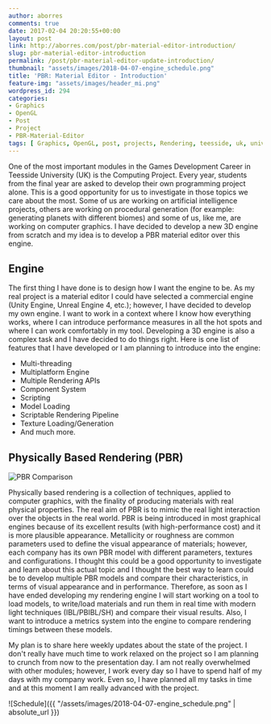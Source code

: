 ```yaml
---
author: aborres
comments: true
date: 2017-02-04 20:20:55+00:00
layout: post
link: http://aborres.com/post/pbr-material-editor-introduction/
slug: pbr-material-editor-introduction
permalink: /post/pbr-material-editor-update-introduction/
thumbnail: "assets/images/2018-04-07-engine_schedule.png"
title: 'PBR: Material Editor - Introduction'
feature-img: "assets/images/header_mi.png"
wordpress_id: 294
categories:
- Graphics
- OpenGL
- Post
- Project
- PBR-Material-Editor
tags: [ Graphics, OpenGL, post, projects, Rendering, teesside, uk, university ]
---
```


One of the most important modules in the Games Development Career in Teesside University (UK) is the Computing Project. Every year, students from the final year are asked to develop their own programming project alone. This is a good opportunity for us to investigate in those topics we care about the most. Some of us are working on artificial intelligence projects, others are working on procedural generation (for example: generating planets with different biomes) and some of us, like me, are working on computer graphics. I have decided to develop a new 3D engine from scratch and my idea is to develop a PBR material editor over this engine.

## Engine

The first thing I have done is to design how I want the engine to be. As my real project is a material editor I could have selected a commercial engine (Unity Engine, Unreal Engine 4, etc.); however, I have decided to develop my own engine. I want to work in a context where I know how everything works, where I can introduce performance measures in all the hot spots and where I can work comfortably in my tool. Developing a 3D engine is also a complex task and I have decided to do things right. Here is one list of features that I have developed or I am planning to introduce into the engine:

  * Multi-threading
  * Multiplatform Engine
  * Multiple Rendering APIs
  * Component System
  * Scripting
  * Model Loading
  * Scriptable Rendering Pipeline
  * Texture Loading/Generation
  * And much more.

## Physically Based Rendering (PBR)

![PBR Comparison](http://www.meta3dstudios.com/wp-content/uploads/2015/08/PBR-Example-e1440106098549.png) 

Physically based rendering is a collection of techniques, applied to computer graphics, with the finality of producing materials with real physical properties. The real aim of PBR is to mimic the real light interaction over the objects in the real world. PBR is being introduced in most graphical engines because of its excellent results (with high-performance cost) and it is more plausible appearance. Metallicity or roughness are common parameters used to define the visual appearance of materials; however, each company has its own PBR model with different parameters, textures and configurations. I thought this could be a good opportunity to investigate and learn about this actual topic and I thought the best way to learn could be to develop multiple PBR models and compare their characteristics, in terms of visual appearance and in performance. Therefore, as soon as I have ended developing my rendering engine I will start working on a tool to load models, to write/load materials and run them in real time with modern light techniques (IBL/PBIBL/SH) and compare their visual results. Also, I want to introduce a metrics system into the engine to compare rendering timings between these models.

My plan is to share here weekly updates about the state of the project. I don't really have much time to work relaxed on the project so I am planning to crunch from now to the presentation day. I am not really overwhelmed with other modules; however, I work every day so I have to spend half of my days with my company work. Even so, I have planned all my tasks in time and at this moment I am really advanced with the project.

![Schedule]({{ "/assets/images/2018-04-07-engine_schedule.png" | absolute_url }})
